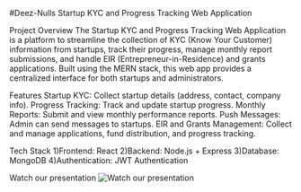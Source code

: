 #Deez-Nulls
Startup KYC and Progress Tracking Web Application

Project Overview
The Startup KYC and Progress Tracking Web Application is a platform to streamline the collection of KYC (Know Your Customer) information from startups, track their progress, manage monthly report submissions, and handle EIR (Entrepreneur-in-Residence) and grants applications. Built using the MERN stack, this web app provides a centralized interface for both startups and administrators.

Features
Startup KYC: Collect startup details (address, contact, company info).
Progress Tracking: Track and update startup progress.
Monthly Reports: Submit and view monthly performance reports.
Push Messages: Admin can send messages to startups.
EIR and Grants Management: Collect and manage applications, fund distribution, and progress tracking.

Tech Stack
1)Frontend: React
2)Backend: Node.js + Express
3)Database: MongoDB
4)Authentication: JWT Authentication

Watch our presentation
![Watch our presentation](https://github.com/shyxmz/Deez-Nulls/blob/main/StartHub%20(1).gif)

